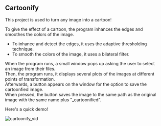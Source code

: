 ## Cartoonify 

This project is used to turn any image into a cartoon!   

To give the effect of a cartoon, the program inhances the edges and smoothes the colors of the image.    
- To inhance and detect the edges, it uses the adaptive thresholding technique.     
- To smooth the colors of the image, it uses a bilateral filter.    

When the program runs, a small window pops up asking the user to select an image from their files.    
Then, the program runs, it displays several plots of the images at different points of transformation.    
Afterwards, a button appears on the window for the option to save the cartoonfied image.    
When pressed, the button saves the image to the same path as the original image with the same name plus "_cartoonified".    

Here's a quick demo!     


![cartoonify_vid](https://user-images.githubusercontent.com/46029558/117587636-f7bc1100-b0ec-11eb-96b6-e7483f363fb5.gif)
